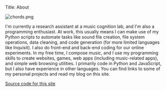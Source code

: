Title: About

![chords.png]({filename}/images/chords.png)

I'm currently a research assistant at a music cognition lab, and I'm also a programming enthusiast. At work, this usually means I can make use of my Python scripts to automate tasks like sound file creation, file system operations, data cleaning, and code generation (for more limited languages like Inquisit). I also do front-end and back-end coding for our online experiments. In my free time, I compose music, and I use my programming skills to create websites, games, web apps (including music-related apps), and simple web browsing utilities. I primarily code in Python and JavaScript, but I also have experience in other languages. You can find links to some of my personal projects and read my blog on this site.

[Source code for this site](https://github.com/ahuanguchi/user-page-pelican)
